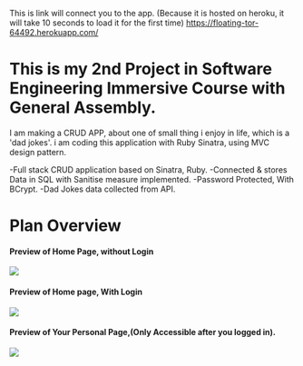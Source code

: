 This is link will connect you to the app.
(Because it is hosted on heroku, it will take 10 seconds to load it for the first time)
https://floating-tor-64492.herokuapp.com/

<h1>This is my 2nd Project in Software Engineering Immersive Course with General Assembly.</h1>
I am making a CRUD APP, about one of small thing i enjoy in life, which is a 'dad jokes'.
i am coding this application with Ruby Sinatra, using MVC design pattern.

-Full stack CRUD application based on Sinatra, Ruby.
-Connected & stores Data in SQL with Sanitise measure implemented.
-Password Protected, With BCrypt.
-Dad Jokes data collected from API.


<h1>Plan Overview </h1>

<h4>Preview of Home Page, without Login</h4>
<img src="https://user-images.githubusercontent.com/103553256/169216410-59b63d6f-e776-40c4-af45-d9b12463c4c8.png">

<h4> Preview of Home page, With Login</h4>
<img src="https://user-images.githubusercontent.com/103553256/169216737-665b06d0-ebf0-4d0a-81f3-82931aa90a54.png">

<h4> Preview of Your Personal Page,(Only Accessible after you logged in).</h4>
<img src="https://user-images.githubusercontent.com/103553256/169216916-4896fca3-b979-4e1c-b5df-9c1ddbbcda0f.png">
